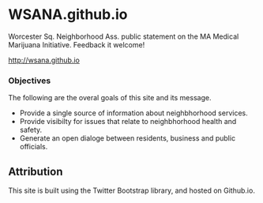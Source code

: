 WSANA.github.io
===============

Worcester Sq. Neighborhood Ass. public statement on the MA Medical Marijuana Initiative. Feedback it welcome!

<http://wsana.github.io>

### Objectives
The following are the overal goals of this site and its message.

* Provide a single source of information about neighbhorhood services.
* Provide visibilty for issues that relate to neighbhorhood health and safety.
* Generate an open dialoge between residents, business and public officials.

## Attribution
This site is built using the Twitter Bootstrap library, and hosted on Github.io.
